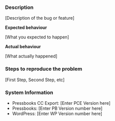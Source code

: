 ### Description 

[Description of the bug or feature]

**Expected behaviour** 

[What you expected to happen]

**Actual behaviour** 

[What actually happened]

### Steps to reproduce the problem

[First Step, Second Step, etc]

### System Information

- Pressbooks CC Export: [Enter PCE Version here] 
- Pressbooks: [Enter PB Version number here] 
- WordPress: [Enter WP Version number here] 
